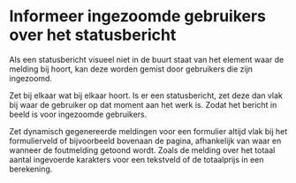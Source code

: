 <!-- @license CC0-1.0 -->

# Informeer ingezoomde gebruikers over het statusbericht

Als een statusbericht visueel niet in de buurt staat van het element waar de melding bij hoort, kan deze worden gemist door gebruikers die zijn ingezoomd.

Zet bij elkaar wat bij elkaar hoort. Is er een statusbericht, zet deze dan vlak bij waar de gebruiker op dat moment aan het werk is. Zodat het bericht in beeld is voor ingezoomde gebruikers.

Zet dynamisch gegenereerde meldingen voor een formulier altijd vlak bij het formulierveld of bijvoorbeeld bovenaan de pagina, afhankelijk van waar en wanneer de foutmelding getoond wordt. Zoals de melding over het totaal aantal ingevoerde karakters voor een tekstveld of de totaalprijs in een berekening.
